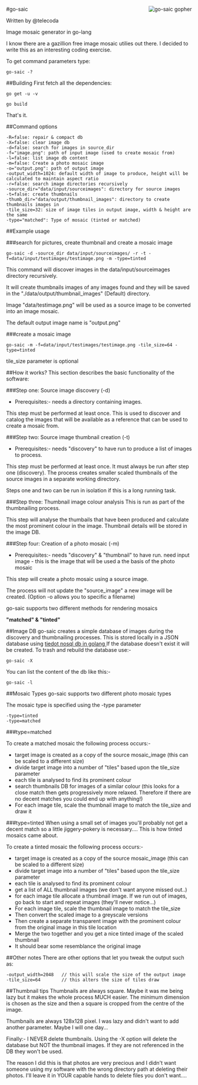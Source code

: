 #go-saic
<a href="https://dl.dropboxusercontent.com/u/13846060/go-saic-gopher.png"><img src="https://dl.dropboxusercontent.com/u/13846060/go-saic-gopher-scaled.png" alt="go-saic gopher" align="right"/></a>

Written by @telecoda
 
Image mosaic generator in go-lang

I know there are a gazillion free image mosaic utilies out there.  I decided to write this as an interesting coding exercise.

To get command parameters type:

    go-saic -?
    
##Building
First fetch all the dependencies:


    go get -u -v
   
    go build

That's it.   

##Command options

    -R=false: repair & compact db
    -X=false: clear image db
    -d=false: search for images in source_dir
    -f="image.png": path of input image (used to create mosaic from)
    -l=false: list image db content
    -m=false: Create a photo mosaic image
    -o="output.png": path of output image
    -output_width=1024: default width of image to produce, height will be calculated to maintain aspect ratio
    -r=false: search image directories recursively
    -source_dir="data/input/sourceimages": directory for source images
    -t=false: create thumbnails
    -thumb_dir="data/output/thumbnail_images": directory to create thumbnails images in
    -tile_size=32: size of image tiles in output image, width & height are the same
    -type="matched": Type of mosaic (tinted or matched)      
##Example usage

###search for pictures, create thumbnail and create a mosaic image

    go-saic -d -source_dir data/input/sourceimages/ -r -t -f=data/input/testimages/testimage.png -m -type=tinted
This command will discover images in the data/input/sourceimages directory recursively.

It will create thumbnails images of any images found and they will be saved in the "./data/output/thumbnail_images" (Default) directory.

Image "data/testimage.png" will be used as a source image to be converted into an image mosaic.

The default output image name is "output.png"

###create a mosaic image

	go-saic -m -f=data/input/testimages/testimage.png -tile_size=64 -type=tinted
    
    
tile_size parameter is optional



##How it works?
This section describes the basic functionality of the software:


###Step one: Source image discovery (-d)

* Prerequisites:- needs a directory containing images.

This step must be performed at least once.  This is used to discover and catalog the images that will be available as a reference that can be used to create a mosaic from.

###Step two: Source image thumbnail creation (-t)
* Prerequisites:- needs "discovery" to have run to produce a list of images to process.

This step must be performed at least once.  It must always be run after step one (discovery).
The process creates smaller scaled thumbnails of the source images in a separate working directory.

Steps one and two can be run in isolation if this is a long running task.

###Step three: Thumbnail image colour analysis
This is run as part of the thumbnailing process.

This step will analyse the thumbails that have been produced and calculate the most prominent colour in the image.  Thumbnail details will be stored in the image DB.

###Step four: Creation of a photo mosaic (-m)
* Prerequisites:- needs "discovery" & "thumbnail" to have run.
			    need input image - this is the image that will be used a the basis of the photo mosaic

This step will create a photo mosaic using a source image.

The process will not update the "source_image" a new image will be created. (Option -o allows you to specific a filename)

go-saic supports two different methods for rendering mosaics

**"matched" & "tinted"**

##Image DB
go-saic creates a simple database of images during the discovery and thumbnailing processes.  This is stored locally in a JSON database using [tiedot nosql db in golang
](https://github.com/HouzuoGuo/tiedot)
If the database doesn't exist it will be created.  To trash and rebuild the database use:-

    go-saic -X
    
You can list the content of the db like this:-

    go-saic -l 


##Mosaic Types
go-saic supports two different photo mosaic types

The mosaic type is specified using the -type parameter
    
    -type=tinted
    -type=matched

###type=matched

To create a matched mosaic the following process occurs:-

* target image is created as a copy of the source mosaic_image (this can be scaled to a different size)
* divide target image into a number of "tiles" based upon the tile_size parameter
* each tile is analysed to find its prominent colour
* search thumbnails DB for images of a similar colour (this looks for a close match then gets progressively more relaxed.  Therefore if there are no decent matches you could end up with anything!)
* For each image tile, scale the thumbnail image to match the tile_size and draw it

###type=tinted
When using a small set of images you'll probably not get a decent match so a little jiggery-pokery is necessary....  This is how tinted mosaics came about.

To create a tinted mosaic the following process occurs:-

* target image is created as a copy of the source mosaic_image (this can be scaled to a different size)
* divide target image into a number of "tiles" based upon the tile_size parameter
* each tile is analysed to find its prominent colour
* get a list of ALL thumbnail images (we don't want anyone missed out..)
* for each image tile allocate a thumbnail image. If we run out of images, go back to start and repeat images (they'll never notice...)
* For each image tile, scale the thumbnail image to match the tile_size
* Then convert the scaled image to a greyscale versions
* Then create a separate transparent image with the prominent colour from the original image in this tile location
* Merge the two together and you get a nice tinted image of the scaled thumbnail
* It should bear some resemblance the original image

##Other notes
There are other options that let you tweak the output such as:

    -output_width=2048   // this will scale the size of the output image
    -tile_size=64        // this alters the size of tiles draw

##Thumbnail tips
Thumbnails are always square.  Maybe it was me being lazy but it makes the whole process MUCH easier.  The minimum dimension is chosen as the size and then a square is cropped from the centre of the image.

Thumbnails are always 128x128 pixel.  I was lazy and didn't want to add another parameter.  Maybe I will one day...

Finally:-  I NEVER delete thumbnails.  Using the -X option will delete the database but NOT the thumbnail images.  If they are not referenced in the DB they won't be used.

The reason I did this is that photos are very precious and I didn't want someone using my software with the wrong directory path at deleting their photos.  I'll leave it in YOUR capable hands to delete files you don't want....
